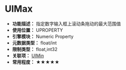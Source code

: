 ﻿# UIMax

- **功能描述：** 指定数字输入框上滚动条拖动的最大范围值
- **使用位置：** UPROPERTY
- **引擎模块：** Numeric Property
- **元数据类型：** float/int
- **限制类型：** float,int32
- **关联项：** [UIMin](UIMin/UIMin.md)
- **常用程度：** ★★★★★
